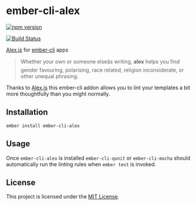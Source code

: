 # ember-cli-alex

[![npm version](https://badge.fury.io/js/ember-cli-alex.svg)](http://badge.fury.io/js/ember-cli-alex)

[![Build Status](https://travis-ci.org/yohanmishkin/ember-cli-alex.svg?branch=master)](https://travis-ci.org/yohanmishkin/ember-cli-alex)

[Alex.js](http://alexjs.com/) for [ember-cli](http://ember-cli.com/) apps

> Whether your own or someone elseâs writing, **alex** helps you find gender favouring, polarising, race related, religion inconsiderate, or other unequal phrasing.

Thanks to [Alex.js](http://alexjs.com/) this ember-cli addon allows you to lint your templates a bit more thoughtfully than you might normally.


Installation
------------------------------------------------------------------------------

```
ember install ember-cli-alex
```


Usage
------------------------------------------------------------------------------

Once `ember-cli-alex` is installed `ember-cli-qunit` or `ember-cli-mocha` should automatically run the linting rules when `ember test` is invoked.


License
------------------------------------------------------------------------------

This project is licensed under the [MIT License](LICENSE.md).
